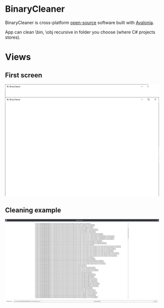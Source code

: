 # BinaryCleaner
BinaryCleaner is cross-platform [open-source](https://github.com/negator92/BinaryCleaner/blob/master/LICENSE) software built with [Avalonia](https://github.com/AvaloniaUI/Avalonia).

App can clean \bin, \obj recursive in folder you choose (where C# projects stores).

# Views

## First screen

![](docs/FirstView.png)

## Cleaning example

![](docs/AfterClean.jpg)
